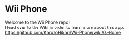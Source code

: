 # Wii Phone
Welcome to the Wii Phone repo!\
Head over to the Wiki in order to learn more about this app:<br> https://github.com/KaruzoHikari/Wii-Phone/wiki/0.-Home
